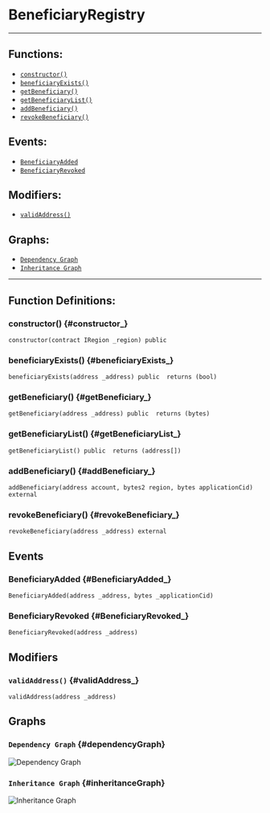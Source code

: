# BeneficiaryRegistry
***
## Functions:
- [`constructor()`](#constructor_)
- [`beneficiaryExists()`](#beneficiaryExists_)
- [`getBeneficiary()`](#getBeneficiary_)
- [`getBeneficiaryList()`](#getBeneficiaryList_)
- [`addBeneficiary()`](#addBeneficiary_)
- [`revokeBeneficiary()`](#revokeBeneficiary_)
## Events:
- [`BeneficiaryAdded`](#BeneficiaryAdded_)
- [`BeneficiaryRevoked`](#BeneficiaryRevoked_)
## Modifiers:
- [`validAddress()`](#validAddress_)
## Graphs:
- [`Dependency Graph`](#dependencyGraph)
- [`Inheritance Graph`](#inheritanceGraph)
***
## Function Definitions:
### <a name="constructor_"></a> constructor() {#constructor_}
```
constructor(contract IRegion _region) public 
```
### <a name="beneficiaryExists_"></a> beneficiaryExists() {#beneficiaryExists_}
```
beneficiaryExists(address _address) public  returns (bool)
```
### <a name="getBeneficiary_"></a> getBeneficiary() {#getBeneficiary_}
```
getBeneficiary(address _address) public  returns (bytes)
```
### <a name="getBeneficiaryList_"></a> getBeneficiaryList() {#getBeneficiaryList_}
```
getBeneficiaryList() public  returns (address[])
```
### <a name="addBeneficiary_"></a> addBeneficiary() {#addBeneficiary_}
```
addBeneficiary(address account, bytes2 region, bytes applicationCid) external 
```
### <a name="revokeBeneficiary_"></a> revokeBeneficiary() {#revokeBeneficiary_}
```
revokeBeneficiary(address _address) external 
```
## Events
### <a name="BeneficiaryAdded_"></a> BeneficiaryAdded {#BeneficiaryAdded_}
```
BeneficiaryAdded(address _address, bytes _applicationCid)
```
### <a name="BeneficiaryRevoked_"></a> BeneficiaryRevoked {#BeneficiaryRevoked_}
```
BeneficiaryRevoked(address _address)
```
## Modifiers
### <a name="validAddress_"></a> `validAddress()` {#validAddress_}
```
validAddress(address _address)
```
## Graphs
### <a name="dependencyGraph"></a> `Dependency Graph` {#dependencyGraph}
![Dependency Graph](images/BeneficiaryRegistry_dependency_graph.png)
### <a name="inheritanceGraph"></a> `Inheritance Graph` {#inheritanceGraph}
![Inheritance Graph](images/BeneficiaryRegistry_inheritance_graph.png)
